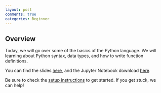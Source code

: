 ```yaml
---
layout: post
comments: true
categories: Beginner
---
```


## Overview
Today, we will go over some of the basics of the Python language. We will learning about Python syntax, data types, and how to write function definitions.

You can find the slides [here](https://docs.google.com/presentation/d/1miRUsJYo9i2FlbPkyCwUR5pNaARXo8UoGpHEvCNVQ80/edit?usp=sharing), and the Jupyter Notebook download [here](https://drive.google.com/file/d/0B3D_PdrFcBfRZnlmNUFiY0lKOXM/view?usp=sharing).

Be sure to check the [setup instructions](http://python.berkeley.edu/learn/#set-up-your-computer) to get started. If you get stuck, we can help!
